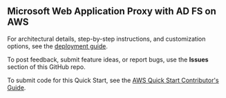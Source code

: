 ## Microsoft Web Application Proxy with AD FS on AWS

For architectural details, step-by-step instructions, and customization options, see the [deployment guide](https://fwd.aws/GmadX?).

To post feedback, submit feature ideas, or report bugs, use the **Issues** section of this GitHub repo.

To submit code for this Quick Start, see the [AWS Quick Start Contributor's Guide](https://aws-quickstart.github.io/).